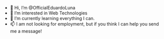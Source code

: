 - 👋 Hi, I’m @OfficialEduardoLuna
- 👀 I’m interested in Web Technologies
- 🌱 I’m currently learning everything I can.
- 📫 I am not looking for employment, but if you think I can help you send me a message!

<!---
OfficialEduardoLuna/OfficialEduardoLuna is a ✨ special ✨ repository because its `README.md` (this file) appears on your GitHub profile.
You can click the Preview link to take a look at your changes.
--->
